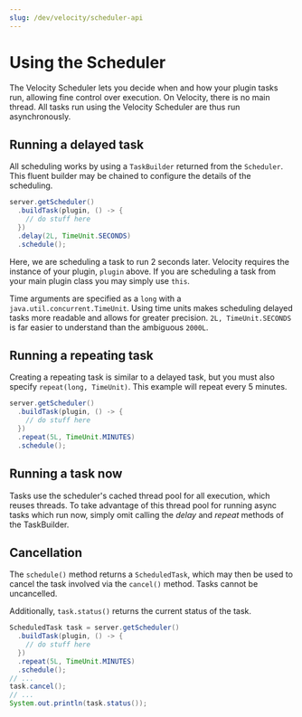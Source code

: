 ```yaml
---
slug: /dev/velocity/scheduler-api
---
```


# Using the Scheduler

The Velocity Scheduler lets you decide when and how your plugin tasks run, allowing fine control
over execution. On Velocity, there is no main thread. All tasks run using the Velocity Scheduler are
thus run asynchronously.

## Running a delayed task

All scheduling works by using a `TaskBuilder` returned from the `Scheduler`. This fluent builder may
be chained to configure the details of the scheduling.

```java
server.getScheduler()
  .buildTask(plugin, () -> {
    // do stuff here
  })
  .delay(2L, TimeUnit.SECONDS)
  .schedule();
```

Here, we are scheduling a task to run 2 seconds later. Velocity requires the instance of your
plugin, `plugin` above. If you are scheduling a task from your main plugin class you may simply use
`this`.

Time arguments are specified as a `long` with a `java.util.concurrent.TimeUnit`. Using time units
makes scheduling delayed tasks more readable and allows for greater precision.
`2L, TimeUnit.SECONDS` is far easier to understand than the ambiguous `2000L`.

## Running a repeating task

Creating a repeating task is similar to a delayed task, but you must also specify
`repeat(long, TimeUnit)`. This example will repeat every 5 minutes.

```java
server.getScheduler()
  .buildTask(plugin, () -> {
    // do stuff here
  })
  .repeat(5L, TimeUnit.MINUTES)
  .schedule();
```

## Running a task now

Tasks use the scheduler's cached thread pool for all execution, which reuses threads. To take
advantage of this thread pool for running async tasks which run now, simply omit calling the _delay_
and _repeat_ methods of the TaskBuilder.

## Cancellation

The `schedule()` method returns a `ScheduledTask`, which may then be used to cancel the task
involved via the `cancel()` method. Tasks cannot be uncancelled.

Additionally, `task.status()` returns the current status of the task.

```java
ScheduledTask task = server.getScheduler()
  .buildTask(plugin, () -> {
    // do stuff here
  })
  .repeat(5L, TimeUnit.MINUTES)
  .schedule();
// ...
task.cancel();
// ...
System.out.println(task.status());
```
